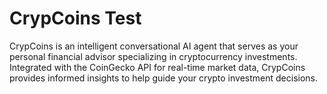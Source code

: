# CrypCoins Test

CrypCoins is an intelligent conversational AI agent that serves as your personal financial advisor specializing in cryptocurrency investments. Integrated with the CoinGecko API for real-time market data, CrypCoins provides informed insights to help guide your crypto investment decisions.
